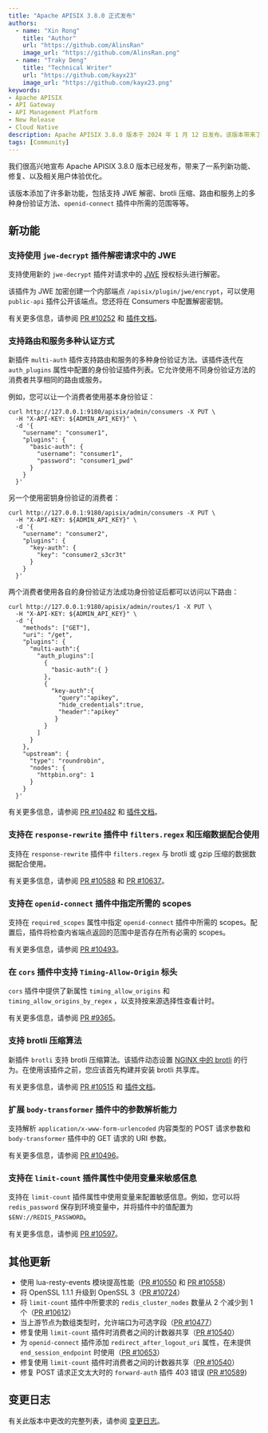 ```yaml
---
title: "Apache APISIX 3.8.0 正式发布"
authors:
  - name: "Xin Rong"
    title: "Author"
    url: "https://github.com/AlinsRan"
    image_url: "https://github.com/AlinsRan.png"
  - name: "Traky Deng"
    title: "Technical Writer"
    url: "https://github.com/kayx23"
    image_url: "https://github.com/kayx23.png"
keywords:
- Apache APISIX
- API Gateway
- API Management Platform
- New Release
- Cloud Native
description: Apache APISIX 3.8.0 版本于 2024 年 1 月 12 日发布。该版本带来了一系列新功能、修复、以及相关用户体验优化。
tags: [Community]
---
```


我们很高兴地宣布 Apache APISIX 3.8.0 版本已经发布，带来了一系列新功能、修复、以及相关用户体验优化。

<!--truncate-->

该版本添加了许多新功能，包括支持 JWE 解密、brotli 压缩、路由和服务上的多种身份验证方法、`openid-connect` 插件中所需的范围等等。

## 新功能

### 支持使用 `jwe-decrypt` 插件解密请求中的 JWE

支持使用新的 `jwe-decrypt` 插件对请求中的 [JWE](https://datatracker.ietf.org/doc/html/rfc7516) 授权标头进行解密。

该插件为 JWE 加密创建一个内部端点 `/apisix/plugin/jwe/encrypt`，可以使用 `public-api` 插件公开该端点。您还将在 Consumers 中配置解密密钥。

有关更多信息，请参阅 [PR #10252](https://github.com/apache/apisix/pull/10252) 和 [插件文档](https://github.com/apache/apisix/blob/master/docs/en/latest/plugins/jwe-decrypt.md)。

### 支持路由和服务多种认证方式

新插件 `multi-auth` 插件支持路由和服务的多种身份验证方法。该插件迭代在 `auth_plugins` 属性中配置的身份验证插件列表。它允许使用不同身份验证方法的消费者共享相同的路由或服务。

例如，您可以让一个消费者使用基本身份验证：

```shell
curl http://127.0.0.1:9180/apisix/admin/consumers -X PUT \
  -H "X-API-KEY: ${ADMIN_API_KEY}" \
  -d '{
    "username": "consumer1",
    "plugins": {
      "basic-auth": {
        "username": "consumer1",
        "password": "consumer1_pwd"
      }
    }
  }'
```

另一个使用密钥身份验证的消费者：

```shell
curl http://127.0.0.1:9180/apisix/admin/consumers -X PUT \
  -H "X-API-KEY: ${ADMIN_API_KEY}" \
  -d '{
    "username": "consumer2",
    "plugins": {
      "key-auth": {
        "key": "consumer2_s3cr3t"
      }
    }
  }'
```

两个消费者使用各自的身份验证方法成功身份验证后都可以访问以下路由：

```shell
curl http://127.0.0.1:9180/apisix/admin/routes/1 -X PUT \
  -H "X-API-KEY: ${ADMIN_API_KEY}" \
  -d '{
    "methods": ["GET"],
    "uri": "/get",
    "plugins": {
      "multi-auth":{
        "auth_plugins":[
          {
            "basic-auth":{ }
          },
          {
            "key-auth":{
              "query":"apikey",
              "hide_credentials":true,
              "header":"apikey"
             }
          }
        ]
      }
    },
    "upstream": {
      "type": "roundrobin",
      "nodes": {
        "httpbin.org": 1
      }
    }
  }'
```

有关更多信息，请参阅 [PR #10482](https://github.com/apache/apisix/pull/10482) 和 [插件文档](https://github.com/apache/apisix/blob/master/docs/en/latest/plugins/multi-auth.md)。

### 支持在 `response-rewrite` 插件中 `filters.regex` 和压缩数据配合使用

支持在 `response-rewrite` 插件中 `filters.regex` 与 brotli 或 gzip 压缩的数据数据配合使用。

有关更多信息，请参阅 [PR #10588](https://github.com/apache/apisix/pull/10588) 和 [PR #10637](https://github.com/apache/apisix/pull/10637)。

### 支持在 `openid-connect` 插件中指定所需的 scopes

支持在 `required_scopes` 属性中指定 `openid-connect` 插件中所需的 scopes。配置后，插件将检查内省端点返回的范围中是否存在所有必需的 scopes。

有关更多信息，请参阅 [PR #10493](https://github.com/apache/apisix/pull/10493)。

### 在 `cors` 插件中支持 `Timing-Allow-Origin` 标头

`cors` 插件中提供了新属性 `timing_allow_origins` 和 `timing_allow_origins_by_regex` ，以支持按来源选择性查看计时。

有关更多信息，请参阅 [PR #9365](https://github.com/apache/apisix/pull/9365)。

### 支持 brotli 压缩算法

新插件 `brotli` 支持 brotli 压缩算法。该插件动态设置 [NGINX 中的 brotli](https://github.com/google/ngx_brotli) 的行为。在使用该插件之前，您应该首先构建并安装 brotli 共享库。

有关更多信息，请参阅 [PR #10515](https://github.com/apache/apisix/pull/10515) 和 [插件文档](https://github.com/apache/apisix/blob/master/docs/en/latest/plugins/brotli.md)。

### 扩展 `body-transformer` 插件中的参数解析能力

支持解析 `application/x-www-form-urlencoded` 内容类型的 POST 请求参数和 `body-transformer` 插件中的 GET 请求的 URI 参数。

有关更多信息，请参阅 [PR #10496](https://github.com/apache/apisix/pull/10496)。

### 支持在 `limit-count` 插件属性中使用变量来敏感信息

支持在 `limit-count` 插件属性中使用变量来配置敏感信息。例如，您可以将 `redis_password` 保存到环境变量中，并将插件中的值配置为 `$ENV://REDIS_PASSWORD`。

有关更多信息，请参阅 [PR #10597](https://github.com/apache/apisix/pull/10597)。

## 其他更新

- 使用 lua-resty-events 模块提高性能（[PR #10550](https://github.com/apache/apisix/pull/10550) 和 [PR #10558](https://github.com/apache/apisix/pull/10558)）
- 将 OpenSSL 1.1.1 升级到 OpenSSL 3（[PR #10724](https://github.com/apache/apisix/pull/10724)）
- 将 `limit-count` 插件中所要求的 `redis_cluster_nodes` 数量从 2 个减少到 1 个（[PR #10612](https://github.com/apache/apisix/pull/10612)）
- 当上游节点为数组类型时，允许端口为可选字段（[PR #10477](https://github.com/apache/apisix/pull/10477)）
- 修复使用 `limit-count` 插件时消费者之间的计数器共享（[PR #10540](https://github.com/apache/apisix/pull/10540)）
- 为 `openid-connect` 插件添加 `redirect_after_logout_uri` 属性，在未提供 `end_session_endpoint` 时使用（[PR #10653](https://github.com/apache/apisix/pull/10653)）
- 修复使用 `limit-count` 插件时消费者之间的计数器共享（[PR #10540](https://github.com/apache/apisix/pull/10540)）
- 修复 POST 请求正文太大时的 `forward-auth` 插件 403 错误 ([PR #10589](https://github.com/apache/apisix/pull/10589))

## 变更日志

有关此版本中更改的完整列表，请参阅 [变更日志](https://github.com/apache/apisix/blob/master/CHANGELOG.md#380)。
